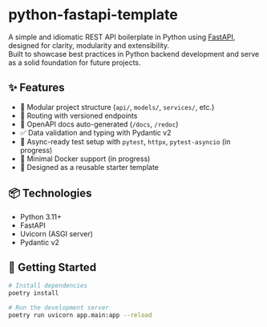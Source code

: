 # python-fastapi-template

A simple and idiomatic REST API boilerplate in Python using [FastAPI](https://fastapi.tiangolo.com/), designed for clarity, modularity and extensibility.  
Built to showcase best practices in Python backend development and serve as a solid foundation for future projects.

## ✨ Features

- 🧱 Modular project structure (`api/`, `models/`, `services/`, etc.)
- 🔀 Routing with versioned endpoints
- 📄 OpenAPI docs auto-generated (`/docs`, `/redoc`)
- ✅ Data validation and typing with Pydantic v2
- 🧪 Async-ready test setup with `pytest`, `httpx`, `pytest-asyncio` (in progress)
- 🐳 Minimal Docker support (in progress)
- 🧰 Designed as a reusable starter template

## 📦 Technologies

- Python 3.11+
- FastAPI
- Uvicorn (ASGI server)
- Pydantic v2

## 🚀 Getting Started

```bash
# Install dependencies
poetry install

# Run the development server
poetry run uvicorn app.main:app --reload
```
